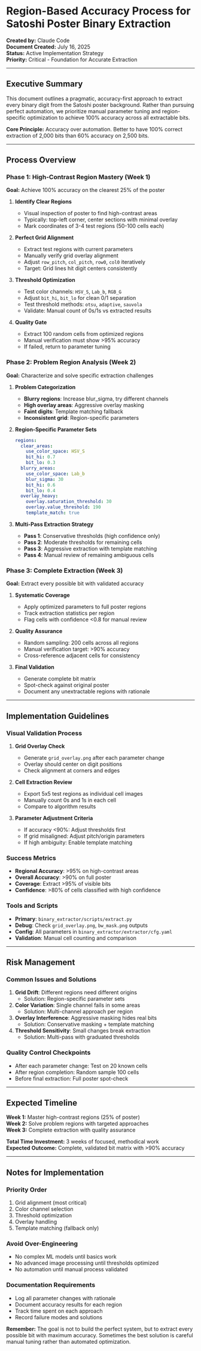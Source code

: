 # Region-Based Accuracy Process for Satoshi Poster Binary Extraction

**Created by:** Claude Code  
**Document Created:** July 16, 2025  
**Status:** Active Implementation Strategy  
**Priority:** Critical - Foundation for Accurate Extraction

---

## Executive Summary

This document outlines a pragmatic, accuracy-first approach to extract every binary digit from the Satoshi poster background. Rather than pursuing perfect automation, we prioritize manual parameter tuning and region-specific optimization to achieve 100% accuracy across all extractable bits.

**Core Principle:** Accuracy over automation. Better to have 100% correct extraction of 2,000 bits than 60% accuracy on 2,500 bits.

---

## Process Overview

### Phase 1: High-Contrast Region Mastery (Week 1)
**Goal:** Achieve 100% accuracy on the clearest 25% of the poster

1. **Identify Clear Regions**
   - Visual inspection of poster to find high-contrast areas
   - Typically: top-left corner, center sections with minimal overlay
   - Mark coordinates of 3-4 test regions (50-100 cells each)

2. **Perfect Grid Alignment**
   - Extract test regions with current parameters
   - Manually verify grid overlay alignment
   - Adjust `row_pitch`, `col_pitch`, `row0`, `col0` iteratively
   - Target: Grid lines hit digit centers consistently

3. **Threshold Optimization**
   - Test color channels: `HSV_S`, `Lab_b`, `RGB_G`
   - Adjust `bit_hi`, `bit_lo` for clean 0/1 separation
   - Test threshold methods: `otsu`, `adaptive`, `sauvola`
   - Validate: Manual count of 0s/1s vs extracted results

4. **Quality Gate**
   - Extract 100 random cells from optimized regions
   - Manual verification must show >95% accuracy
   - If failed, return to parameter tuning

### Phase 2: Problem Region Analysis (Week 2)
**Goal:** Characterize and solve specific extraction challenges

1. **Problem Categorization**
   - **Blurry regions**: Increase blur_sigma, try different channels
   - **High overlay areas**: Aggressive overlay masking
   - **Faint digits**: Template matching fallback
   - **Inconsistent grid**: Region-specific parameters

2. **Region-Specific Parameter Sets**
   ```yaml
   regions:
     clear_areas:
       use_color_space: HSV_S
       bit_hi: 0.7
       bit_lo: 0.3
     blurry_areas:
       use_color_space: Lab_b
       blur_sigma: 30
       bit_hi: 0.6
       bit_lo: 0.4
     overlay_heavy:
       overlay.saturation_threshold: 30
       overlay.value_threshold: 190
       template_match: true
   ```

3. **Multi-Pass Extraction Strategy**
   - **Pass 1**: Conservative thresholds (high confidence only)
   - **Pass 2**: Moderate thresholds for remaining cells
   - **Pass 3**: Aggressive extraction with template matching
   - **Pass 4**: Manual review of remaining ambiguous cells

### Phase 3: Complete Extraction (Week 3)
**Goal:** Extract every possible bit with validated accuracy

1. **Systematic Coverage**
   - Apply optimized parameters to full poster regions
   - Track extraction statistics per region
   - Flag cells with confidence <0.8 for manual review

2. **Quality Assurance**
   - Random sampling: 200 cells across all regions
   - Manual verification target: >90% accuracy
   - Cross-reference adjacent cells for consistency

3. **Final Validation**
   - Generate complete bit matrix
   - Spot-check against original poster
   - Document any unextractable regions with rationale

---

## Implementation Guidelines

### Visual Validation Process
1. **Grid Overlay Check**
   - Generate `grid_overlay.png` after each parameter change
   - Overlay should center on digit positions
   - Check alignment at corners and edges

2. **Cell Extraction Review**
   - Export 5x5 test regions as individual cell images
   - Manually count 0s and 1s in each cell
   - Compare to algorithm results

3. **Parameter Adjustment Criteria**
   - If accuracy <90%: Adjust thresholds first
   - If grid misaligned: Adjust pitch/origin parameters
   - If high ambiguity: Enable template matching

### Success Metrics
- **Regional Accuracy**: >95% on high-contrast areas
- **Overall Accuracy**: >90% on full poster
- **Coverage**: Extract >95% of visible bits
- **Confidence**: >80% of cells classified with high confidence

### Tools and Scripts
- **Primary**: `binary_extractor/scripts/extract.py`
- **Debug**: Check `grid_overlay.png`, `bw_mask.png` outputs
- **Config**: All parameters in `binary_extractor/extractor/cfg.yaml`
- **Validation**: Manual cell counting and comparison

---

## Risk Management

### Common Issues and Solutions
1. **Grid Drift**: Different regions need different origins
   - Solution: Region-specific parameter sets
2. **Color Variation**: Single channel fails in some areas
   - Solution: Multi-channel approach per region
3. **Overlay Interference**: Aggressive masking hides real bits
   - Solution: Conservative masking + template matching
4. **Threshold Sensitivity**: Small changes break extraction
   - Solution: Multi-pass with graduated thresholds

### Quality Control Checkpoints
- After each parameter change: Test on 20 known cells
- After region completion: Random sample 100 cells
- Before final extraction: Full poster spot-check

---

## Expected Timeline

**Week 1:** Master high-contrast regions (25% of poster)  
**Week 2:** Solve problem regions with targeted approaches  
**Week 3:** Complete extraction with quality assurance  

**Total Time Investment:** 3 weeks of focused, methodical work  
**Expected Outcome:** Complete, validated bit matrix with >90% accuracy

---

## Notes for Implementation

### Priority Order
1. Grid alignment (most critical)
2. Color channel selection
3. Threshold optimization
4. Overlay handling
5. Template matching (fallback only)

### Avoid Over-Engineering
- No complex ML models until basics work
- No advanced image processing until thresholds optimized
- No automation until manual process validated

### Documentation Requirements
- Log all parameter changes with rationale
- Document accuracy results for each region
- Track time spent on each approach
- Record failure modes and solutions

**Remember:** The goal is not to build the perfect system, but to extract every possible bit with maximum accuracy. Sometimes the best solution is careful manual tuning rather than automated optimization.